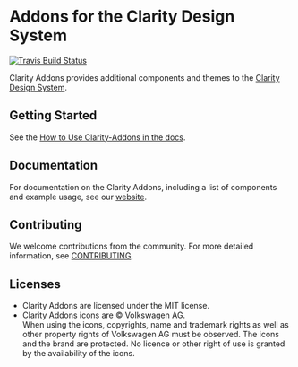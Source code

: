 # Addons for the Clarity Design System

[![Travis Build Status](https://travis-ci.org/porscheinformatik/clarity-addons.svg?branch=master)](https://travis-ci.org/porscheinformatik/clarity-addons)

Clarity Addons provides additional components and themes to the [Clarity Design System](https://github.com/vmware/clarity).

## Getting Started

See the [How to Use Clarity-Addons in the docs](https://porscheinformatik.github.io/clarity-addons/documentation/latest/get-started).

## Documentation

For documentation on the Clarity Addons, including a list of components and example usage, see our [website](https://porscheinformatik.github.io/clarity-addons/).

## Contributing

We welcome contributions from the community. For more detailed information, see [CONTRIBUTING](CONTRIBUTING.md).

## Licenses

- Clarity Addons are licensed under the MIT license.
- Clarity Addons icons are © Volkswagen AG.<br>When using the icons, copyrights, name and trademark rights as well as other property rights of Volkswagen AG must be observed. The icons and the brand are protected. No licence or other right of use is granted by the availability of the icons.

